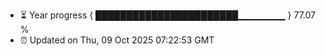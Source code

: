 - ⏳ Year progress { ███████████████████████▁▁▁▁▁▁▁ } 77.07 %
- ⏰ Updated on Thu, 09 Oct 2025 07:22:53 GMT

